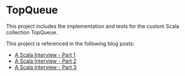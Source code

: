 # TopQueue

This project includes the implementation and tests for the custom Scala
collection TopQueue.

This project is referenced in the following blog posts:

- [A Scala Interview - Part 1][post1]
- [A Scala Interview - Part 2][post2]
- [A Scala Interview - Part 3][post3]

[post1]: https://cadr.penryu.app/posts/scala-interview-1
[post2]: https://cadr.penryu.app/posts/scala-interview-2
[post3]: https://cadr.penryu.app/posts/scala-interview-3

